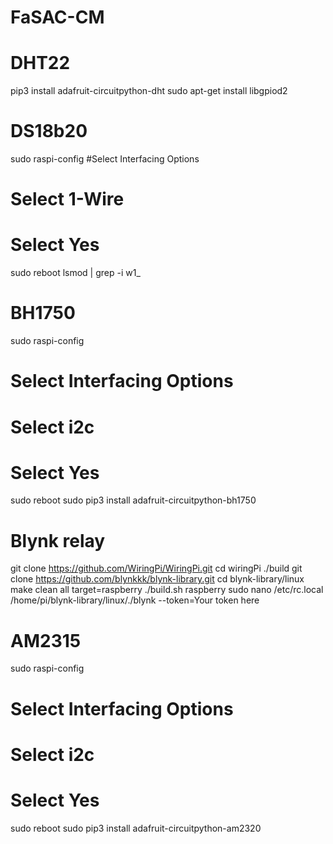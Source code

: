 # FaSAC-CM

# DHT22
pip3 install adafruit-circuitpython-dht
sudo apt-get install libgpiod2

# DS18b20
sudo raspi-config
#Select Interfacing Options
# Select 1-Wire
# Select Yes
sudo reboot
lsmod | grep -i w1_

# BH1750
sudo raspi-config
# Select Interfacing Options
# Select i2c
# Select Yes
sudo reboot
sudo pip3 install adafruit-circuitpython-bh1750

# Blynk relay
git clone https://github.com/WiringPi/WiringPi.git
cd wiringPi
./build
git clone https://github.com/blynkkk/blynk-library.git
cd blynk-library/linux
make clean all target=raspberry
./build.sh raspberry
sudo nano /etc/rc.local
/home/pi/blynk-library/linux/./blynk --token=Your token here

# AM2315
sudo raspi-config
# Select Interfacing Options
# Select i2c
# Select Yes
sudo reboot
sudo pip3 install adafruit-circuitpython-am2320
